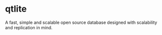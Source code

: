# qtlite
A fast, simple and scalable open source database designed with scalability and replication in mind.

